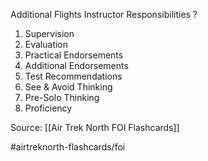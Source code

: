 Additional Flights Instructor Responsibilities
?
1. Supervision
2. Evaluation
3. Practical Endorsements
4. Additional Endorsements
5. Test Recommendations
6. See & Avoid Thinking
7. Pre-Solo Thinking
8. Proficiency

Source: [[Air Trek North FOI Flashcards]]

#airtreknorth-flashcards/foi